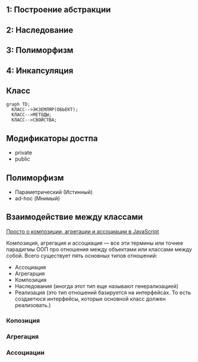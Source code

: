 ## 1: Построение абстракции
## 2: Наследование
## 3: Полиморфизм
## 4: Инкапсуляция

## Класс
```mermaid
graph TD;
  КЛАСС-->ЭКЗЕМЛЯР(ОБЬЕКТ);
  КЛАСС-->МЕТОДЫ;
  КЛАСС-->СВОЙСТВА;
```

## Модификаторы достпа
- private
- public

## Полиморфизм

- Параметрический (Истинный)
- ad-hoc (Мнимый)

## Взаимодействие между классами
[Просто о композиции, агрегации и ассоциации в JavaScript](https://webdevblog.ru/prosto-o-kompozicii-agregacii-i-associacii-v-javascript/)

Композиция, агрегация и ассоциация — все эти термины или точнее парадигмы ООП про отношения между объектами или классами
между собой. Всего существует пять основных типов отношений:

- Ассоциация
- Агрегарция
- Композиция
- Наследования (иногда этот тип еще называют генерализацией)
- Реализация 
  (это тип отношений базируется на интерфейсах. То есть создаетюся интерфейсы, которые основной класс должен реализовать.)

### Копозиция

### Агрегация

### Ассоциации
